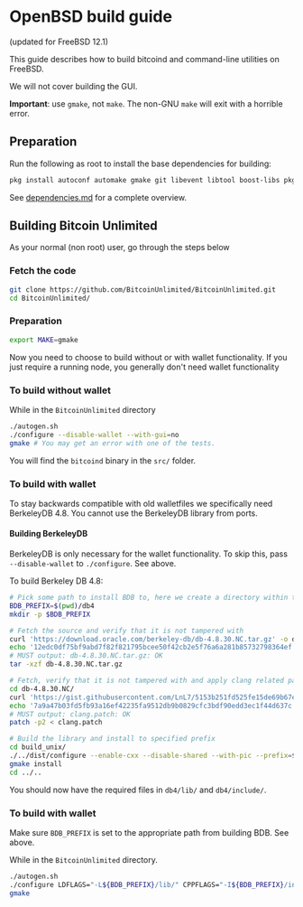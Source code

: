 # OpenBSD build guide
(updated for FreeBSD 12.1)

This guide describes how to build bitcoind and command-line utilities on FreeBSD.

We will not cover building the GUI.

**Important**: use `gmake`, not `make`. The non-GNU `make` will exit with a horrible error.

## Preparation

Run the following as root to install the base dependencies for building:

```bash
pkg install autoconf automake gmake git libevent libtool boost-libs pkgconf openssl python
```

See [dependencies.md](dependencies.md) for a complete overview.


## Building Bitcoin Unlimited

As your normal (non root) user, go through the steps below

### Fetch the code

```bash
git clone https://github.com/BitcoinUnlimited/BitcoinUnlimited.git
cd BitcoinUnlimited/
```

### Preparation

```bash
export MAKE=gmake
```

Now you need to choose to build without or with wallet functionality. If you just require a running node, you generally don't need wallet functionality

### To build without wallet

While in the `BitcoinUnlimited` directory

```bash
./autogen.sh
./configure --disable-wallet --with-gui=no
gmake # You may get an error with one of the tests.
```

You will find the `bitcoind` binary in the `src/` folder.


### To build with wallet

To stay backwards compatible with old walletfiles we specifically need BerkeleyDB 4.8.
You cannot use the BerkeleyDB library from ports.


#### Building BerkeleyDB

BerkeleyDB is only necessary for the wallet functionality. To skip this, pass `--disable-wallet` to `./configure`. See above.

To build Berkeley DB 4.8:

```bash
# Pick some path to install BDB to, here we create a directory within the bitcoin directory
BDB_PREFIX=$(pwd)/db4
mkdir -p $BDB_PREFIX

# Fetch the source and verify that it is not tampered with
curl 'https://download.oracle.com/berkeley-db/db-4.8.30.NC.tar.gz' -o db-4.8.30.NC.tar.gz
echo '12edc0df75bf9abd7f82f821795bcee50f42cb2e5f76a6a281b85732798364ef  db-4.8.30.NC.tar.gz' | shasum -c
# MUST output: db-4.8.30.NC.tar.gz: OK
tar -xzf db-4.8.30.NC.tar.gz

# Fetch, verify that it is not tampered with and apply clang related patch
cd db-4.8.30.NC/
curl 'https://gist.githubusercontent.com/LnL7/5153b251fd525fe15de69b67e63a6075/raw/7778e9364679093a32dec2908656738e16b6bdcb/clang.patch' -o clang.patch
echo '7a9a47b03fd5fb93a16ef42235fa9512db9b0829cfc3bdf90edd3ec1f44d637c  clang.patch' | shasum -c
# MUST output: clang.patch: OK
patch -p2 < clang.patch

# Build the library and install to specified prefix
cd build_unix/
./../dist/configure --enable-cxx --disable-shared --with-pic --prefix=$BDB_PREFIX
gmake install
cd ../..
```

You should now have the required files in `db4/lib/` and `db4/include/`.

### To build with wallet

Make sure `BDB_PREFIX` is set to the appropriate path from building BDB. See above.

While in the `BitcoinUnlimited` directory.

```bash
./autogen.sh
./configure LDFLAGS="-L${BDB_PREFIX}/lib/" CPPFLAGS="-I${BDB_PREFIX}/include/" --with-gui=no
gmake
```

